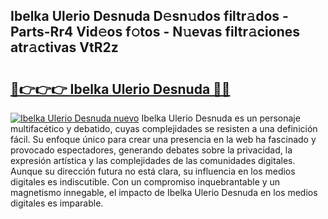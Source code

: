 ## Ibelka Ulerio Desnuda D𝚎sn𝚞dos filtr𝚊dos - Parts-Rr4 Vid𝚎os f𝚘tos - N𝚞evas filtr𝚊ciones atr𝚊ctivas VtR2z

# <h2><a href="http://mb0cq8.tromn.icu/?c=Ibelka+Ulerio+Desnuda">🔗👉👉👉 Ibelka Ulerio Desnuda 🔗🔗</a></h2>

[![Ibelka Ulerio Desnuda nuevo](https://i.imgur.com/pEAQMta.gif)](http://mb0cq8.tromn.icu/?c=Ibelka+Ulerio+Desnuda)
Ibelka Ulerio Desnuda es un personaje multifacético y debatido, cuyas complejidades se resisten a una definición fácil.  Su enfoque único para crear una presencia en la web ha fascinado y provocado espectadores, generando debates sobre la privacidad, la expresión artística y las complejidades de las comunidades digitales. Aunque su dirección futura no está clara, su influencia en los medios digitales es indiscutible. Con un compromiso inquebrantable y un magnetismo innegable, el impacto de Ibelka Ulerio Desnuda en los medios digitales es imparable.
